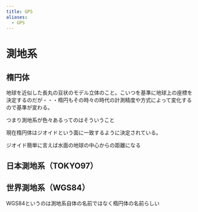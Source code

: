```yaml
---
title: GPS
aliases:
  - GPS
---
```


測地系
================================================================================

楕円体
--------------------------------------------------------------------------------
地球を近似した長丸の豆状のモデル立体のこと。こいつを基準に地球上の座標を決定するのだが・・・楕円もその時々の時代の計測精度や方式によって変化するので基準が変わる。

つまり測地系が色々あるってのはそういうこと

現在楕円体はジオイドという面に一致するように決定されている。

ジオイド簡単に言えば水面の地球の中心からの距離になる

日本測地系（TOKYO97）
--------------------------------------------------------------------------------


世界測地系（WGS84）
--------------------------------------------------------------------------------
WGS84というのは測地系自体の名前ではなく楕円体の名前らしい



